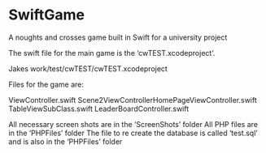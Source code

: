 # SwiftGame

A noughts and crosses game built in Swift for a university project

The swift file for the main game is the ‘cwTEST.xcodeproject’.

Jakes work/test/cwTEST/cwTEST.xcodeproject

Files for the game are:

ViewController.swift
Scene2ViewControllerHomePageViewController.swift
TableViewSubClass.swift
LeaderBoardController.swift

All necessary screen shots are in the ‘ScreenShots’ folder
All PHP files are in the ‘PHPFiles’ folder
The file to re create the database is called ‘test.sql’ and is also in the ‘PHPFiles’ folder
